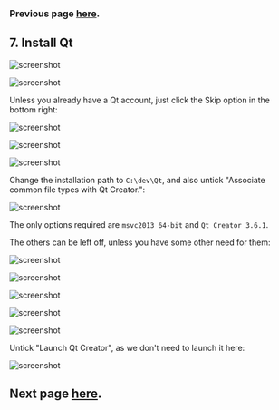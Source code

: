 ### Previous page [here](https://github.com/sqlitebrowser/sqlitebrowser/wiki/Win64-setup-—-Step-6-—-Install-NSIS).

## 7. Install Qt

![screenshot](https://github.com/sqlitebrowser/db4s-screenshots/raw/master/wiki/win64_install/07-install_qt/037.png)

![screenshot](https://github.com/sqlitebrowser/db4s-screenshots/raw/master/wiki/win64_install/07-install_qt/105.png)

Unless you already have a Qt account, just click the Skip option in the bottom right:

![screenshot](https://github.com/sqlitebrowser/db4s-screenshots/raw/master/wiki/win64_install/07-install_qt/038.png)

![screenshot](https://github.com/sqlitebrowser/db4s-screenshots/raw/master/wiki/win64_install/07-install_qt/039.png)

![screenshot](https://github.com/sqlitebrowser/db4s-screenshots/raw/master/wiki/win64_install/07-install_qt/040.png)

Change the installation path to `C:\dev\Qt`, and also untick "Associate common file types
with Qt Creator.":

![screenshot](https://github.com/sqlitebrowser/db4s-screenshots/raw/master/wiki/win64_install/07-install_qt/041.png)

The only options required are `msvc2013 64-bit` and `Qt Creator 3.6.1`.

The others can be left off, unless you have some other need for them:

![screenshot](https://github.com/sqlitebrowser/db4s-screenshots/raw/master/wiki/win64_install/07-install_qt/042.png)

![screenshot](https://github.com/sqlitebrowser/db4s-screenshots/raw/master/wiki/win64_install/07-install_qt/043.png)

![screenshot](https://github.com/sqlitebrowser/db4s-screenshots/raw/master/wiki/win64_install/07-install_qt/044.png)

![screenshot](https://github.com/sqlitebrowser/db4s-screenshots/raw/master/wiki/win64_install/07-install_qt/045.png)

![screenshot](https://github.com/sqlitebrowser/db4s-screenshots/raw/master/wiki/win64_install/07-install_qt/046.png)

Untick "Launch Qt Creator", as we don't need to launch it here:

![screenshot](https://github.com/sqlitebrowser/db4s-screenshots/raw/master/wiki/win64_install/07-install_qt/047.png)

## Next page [here](https://github.com/sqlitebrowser/sqlitebrowser/wiki/Win64-setup-—-Step-8-—-Install-SQLite).